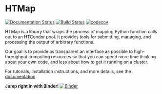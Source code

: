 # HTMap

[![Documentation Status](https://readthedocs.org/projects/htmap/badge/?version=latest)](https://htmap.readthedocs.io/en/latest/?badge=latest)
[![Build Status](https://travis-ci.org/htcondor/htmap.svg?branch=master)](https://travis-ci.org/htcondor/htmap)
[![codecov](https://codecov.io/gh/htcondor/htmap/branch/master/graph/badge.svg)](https://codecov.io/gh/htcondor/htmap)


HTMap is a library that wraps the process of mapping Python function calls out to an HTCondor pool.
It provides tools for submitting, managing, and processing the output of arbitrary functions.

Our goal is to provide as transparent an interface as possible to high-throughput computing resources so that you can spend more time thinking about your own code, and less about how to get it running on a cluster.

For tutorials, installation instructions, and more details, see the [documentation](https://htmap.readthedocs.io/en/latest/).

**Jump right in with Binder!** [![Binder](https://mybinder.org/badge_logo.svg)](https://mybinder.org/v2/gh/htcondor/htmap/master?urlpath=lab/tree/tutorials/first-steps.ipynb)
